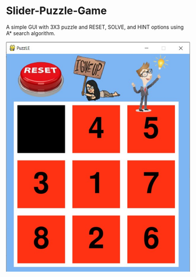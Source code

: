 # Slider-Puzzle-Game

A simple GUI with 3X3 puzzle and RESET, SOLVE, and HINT options using A* search algorithm.

![alt text](https://github.com/abhi07sh/Slider-Puzzle/blob/master/.img/preview.jpg?raw=true)
